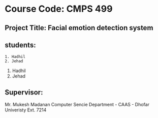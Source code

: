 # Course Code: CMPS 499 
## Project Title: Facial emotion detection system
## students:
  ```
  1. Hadhil
  2. Jehad
  ```
1. Hadhil
2. Jehad

## Supervisor:
 Mr. Mukesh Madanan 
 Computer Sencie Department - CAAS - Dhofar Univeristy
 Ext. 7214
